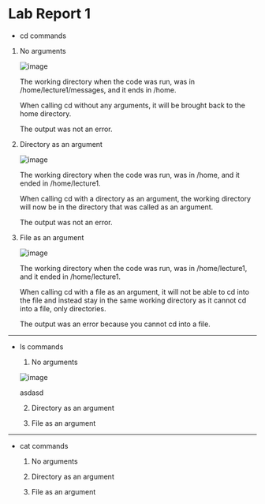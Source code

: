 # Lab Report 1	

* cd commands

1. No arguments

   ![image](https://github.com/Omeggos/cse15l-lab-reports/assets/105466539/5da483c8-d892-447a-9277-ac505461b4f1)
   
   The working directory when the code was run, was in /home/lecture1/messages, and it ends in /home.
   
   When calling cd without any arguments, it will be brought back to the home directory.
   
   The output was not an error.
   

2. Directory as an argument

   ![image](https://github.com/Omeggos/cse15l-lab-reports/assets/105466539/92b17b8f-b80c-4106-95ee-73f82fa60428)
   
   The working directory when the code was run, was in /home, and it ended in /home/lecture1.
   
   When calling cd with a directory as an argument, the working directory will now be in the directory that was called as an argument.

   The output was not an error.

3. File as an argument

   ![image](https://github.com/Omeggos/cse15l-lab-reports/assets/105466539/c61345ae-ac27-46df-b751-dabea6e8680b)

   The working directory when the code was run, was in /home/lecture1, and it ended in /home/lecture1.
   
   When calling cd with a file as an argument, it will not be able to cd into the file and instead stay in the same working directory as it cannot cd into a file, only directories.

   The output was an error because you cannot cd into a file. 

---

* ls commands

  1. No arguments
 
  ![image](https://github.com/Omeggos/cse15l-lab-reports/assets/105466539/0911cbd8-53c8-42e4-89a1-b9cefe13397b)

  asdasd
  
  2. Directory as an argument
 
     
  3. File as an argument
 
---

* cat commands

  1. No arguments
 
     
  2. Directory as an argument
 
     
  3. File as an argument
